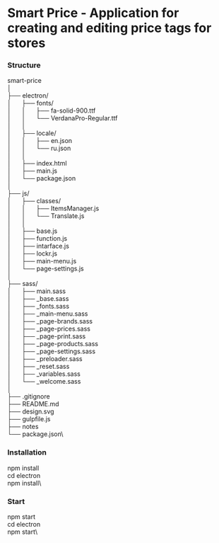 # Smart Price - Application for creating and editing price tags for stores
### Structure

smart-price\
│\
├── electron/\
│&nbsp;&nbsp;&nbsp;&nbsp;&nbsp;&nbsp;├── fonts/\
│&nbsp;&nbsp;&nbsp;&nbsp;&nbsp;&nbsp;│&nbsp;&nbsp;&nbsp;&nbsp;&nbsp;&nbsp;├── fa-solid-900.ttf\
│&nbsp;&nbsp;&nbsp;&nbsp;&nbsp;&nbsp;│&nbsp;&nbsp;&nbsp;&nbsp;&nbsp;&nbsp;└── VerdanaPro-Regular.ttf\
│&nbsp;&nbsp;&nbsp;&nbsp;&nbsp;&nbsp;│\
│&nbsp;&nbsp;&nbsp;&nbsp;&nbsp;&nbsp;├── locale/\
│&nbsp;&nbsp;&nbsp;&nbsp;&nbsp;&nbsp;│&nbsp;&nbsp;&nbsp;&nbsp;&nbsp;&nbsp;├── en.json\
│&nbsp;&nbsp;&nbsp;&nbsp;&nbsp;&nbsp;│&nbsp;&nbsp;&nbsp;&nbsp;&nbsp;&nbsp;└── ru.json\
│&nbsp;&nbsp;&nbsp;&nbsp;&nbsp;&nbsp;│\
│&nbsp;&nbsp;&nbsp;&nbsp;&nbsp;&nbsp;├── index.html\
│&nbsp;&nbsp;&nbsp;&nbsp;&nbsp;&nbsp;├── main.js\
│&nbsp;&nbsp;&nbsp;&nbsp;&nbsp;&nbsp;└── package.json\
│\
├── js/\
│&nbsp;&nbsp;&nbsp;&nbsp;&nbsp;&nbsp;├── classes/\
│&nbsp;&nbsp;&nbsp;&nbsp;&nbsp;&nbsp;│&nbsp;&nbsp;&nbsp;&nbsp;&nbsp;&nbsp;├── ItemsManager.js\
│&nbsp;&nbsp;&nbsp;&nbsp;&nbsp;&nbsp;│&nbsp;&nbsp;&nbsp;&nbsp;&nbsp;&nbsp;└── Translate.js\
│&nbsp;&nbsp;&nbsp;&nbsp;&nbsp;&nbsp;│\
│&nbsp;&nbsp;&nbsp;&nbsp;&nbsp;&nbsp;├── base.js\
│&nbsp;&nbsp;&nbsp;&nbsp;&nbsp;&nbsp;├── function.js\
│&nbsp;&nbsp;&nbsp;&nbsp;&nbsp;&nbsp;├── intarface.js\
│&nbsp;&nbsp;&nbsp;&nbsp;&nbsp;&nbsp;├── lockr.js\
│&nbsp;&nbsp;&nbsp;&nbsp;&nbsp;&nbsp;├── main-menu.js\
│&nbsp;&nbsp;&nbsp;&nbsp;&nbsp;&nbsp;└── page-settings.js\
│\
├── sass/\
│&nbsp;&nbsp;&nbsp;&nbsp;&nbsp;&nbsp;├── main.sass\
│&nbsp;&nbsp;&nbsp;&nbsp;&nbsp;&nbsp;├── _base.sass\
│&nbsp;&nbsp;&nbsp;&nbsp;&nbsp;&nbsp;├── _fonts.sass\
│&nbsp;&nbsp;&nbsp;&nbsp;&nbsp;&nbsp;├── _main-menu.sass\
│&nbsp;&nbsp;&nbsp;&nbsp;&nbsp;&nbsp;├── _page-brands.sass\
│&nbsp;&nbsp;&nbsp;&nbsp;&nbsp;&nbsp;├── _page-prices.sass\
│&nbsp;&nbsp;&nbsp;&nbsp;&nbsp;&nbsp;├── _page-print.sass\
│&nbsp;&nbsp;&nbsp;&nbsp;&nbsp;&nbsp;├── _page-products.sass\
│&nbsp;&nbsp;&nbsp;&nbsp;&nbsp;&nbsp;├── _page-settings.sass\
│&nbsp;&nbsp;&nbsp;&nbsp;&nbsp;&nbsp;├── _preloader.sass\
│&nbsp;&nbsp;&nbsp;&nbsp;&nbsp;&nbsp;├── _reset.sass\
│&nbsp;&nbsp;&nbsp;&nbsp;&nbsp;&nbsp;├── _variables.sass\
│&nbsp;&nbsp;&nbsp;&nbsp;&nbsp;&nbsp;└── _welcome.sass\
│\
├── .gitignore\
├── README.md\
├── design.svg\
├── gulpfile.js\
├── notes\
└── package.json\

### Installation

npm install\
cd electron\
npm install\

### Start

npm start\
cd electron\
npm start\
